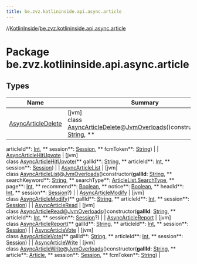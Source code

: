 ```yaml
---
title: be.zvz.kotlininside.api.async.article
---
```

//[KotlinInside](../../index.html)/[be.zvz.kotlininside.api.async.article](index.html)

# Package be.zvz.kotlininside.api.async.article

## Types

| Name | Summary |
|---|---|
| [AsyncArticleDelete](-async-article-delete/index.html) | [jvm]<br>class [AsyncArticleDelete](-async-article-delete/index.html)@[JvmOverloads](https://kotlinlang.org/api/latest/jvm/stdlib/kotlin.jvm/-jvm-overloads/index.html)()constructor(**gallId**: [String](https://kotlinlang.org/api/latest/jvm/stdlib/kotlin/-string/index.html), **
articleId**: [Int](https://kotlinlang.org/api/latest/jvm/stdlib/kotlin/-int/index.html), **
session**: [Session](../be.zvz.kotlininside.session/-session/index.html), **
fcmToken**: [String](https://kotlinlang.org/api/latest/jvm/stdlib/kotlin/-string/index.html)) |
| [AsyncArticleHitUpvote](-async-article-hit-upvote/index.html) | [jvm]<br>class [AsyncArticleHitUpvote](-async-article-hit-upvote/index.html)(**
gallId**: [String](https://kotlinlang.org/api/latest/jvm/stdlib/kotlin/-string/index.html), **
articleId**: [Int](https://kotlinlang.org/api/latest/jvm/stdlib/kotlin/-int/index.html), **
session**: [Session](../be.zvz.kotlininside.session/-session/index.html)) |
| [AsyncArticleList](-async-article-list/index.html) | [jvm]<br>class [AsyncArticleList](-async-article-list/index.html)@[JvmOverloads](https://kotlinlang.org/api/latest/jvm/stdlib/kotlin.jvm/-jvm-overloads/index.html)()constructor(**gallId**: [String](https://kotlinlang.org/api/latest/jvm/stdlib/kotlin/-string/index.html), **
searchKeyword**: [String](https://kotlinlang.org/api/latest/jvm/stdlib/kotlin/-string/index.html), **
searchType**: [ArticleList.SearchType](../be.zvz.kotlininside.api.article/-article-list/-search-type/index.html), **
page**: [Int](https://kotlinlang.org/api/latest/jvm/stdlib/kotlin/-int/index.html), **
recommend**: [Boolean](https://kotlinlang.org/api/latest/jvm/stdlib/kotlin/-boolean/index.html), **
notice**: [Boolean](https://kotlinlang.org/api/latest/jvm/stdlib/kotlin/-boolean/index.html), **
headId**: [Int](https://kotlinlang.org/api/latest/jvm/stdlib/kotlin/-int/index.html), **
session**: [Session](../be.zvz.kotlininside.session/-session/index.html)?) |
| [AsyncArticleModify](-async-article-modify/index.html) | [jvm]<br>class [AsyncArticleModify](-async-article-modify/index.html)(**
gallId**: [String](https://kotlinlang.org/api/latest/jvm/stdlib/kotlin/-string/index.html), **
articleId**: [Int](https://kotlinlang.org/api/latest/jvm/stdlib/kotlin/-int/index.html), **
session**: [Session](../be.zvz.kotlininside.session/-session/index.html)) |
| [AsyncArticleRead](-async-article-read/index.html) | [jvm]<br>class [AsyncArticleRead](-async-article-read/index.html)@[JvmOverloads](https://kotlinlang.org/api/latest/jvm/stdlib/kotlin.jvm/-jvm-overloads/index.html)()constructor(**gallId**: [String](https://kotlinlang.org/api/latest/jvm/stdlib/kotlin/-string/index.html), **
articleId**: [Int](https://kotlinlang.org/api/latest/jvm/stdlib/kotlin/-int/index.html), **
session**: [Session](../be.zvz.kotlininside.session/-session/index.html)?) |
| [AsyncArticleReport](-async-article-report/index.html) | [jvm]<br>class [AsyncArticleReport](-async-article-report/index.html)(**
gallId**: [String](https://kotlinlang.org/api/latest/jvm/stdlib/kotlin/-string/index.html), **
articleId**: [Int](https://kotlinlang.org/api/latest/jvm/stdlib/kotlin/-int/index.html), **
session**: [Session](../be.zvz.kotlininside.session/-session/index.html)) |
| [AsyncArticleVote](-async-article-vote/index.html) | [jvm]<br>class [AsyncArticleVote](-async-article-vote/index.html)(**
gallId**: [String](https://kotlinlang.org/api/latest/jvm/stdlib/kotlin/-string/index.html), **
articleId**: [Int](https://kotlinlang.org/api/latest/jvm/stdlib/kotlin/-int/index.html), **
session**: [Session](../be.zvz.kotlininside.session/-session/index.html)) |
| [AsyncArticleWrite](-async-article-write/index.html) | [jvm]<br>class [AsyncArticleWrite](-async-article-write/index.html)@[JvmOverloads](https://kotlinlang.org/api/latest/jvm/stdlib/kotlin.jvm/-jvm-overloads/index.html)()constructor(**gallId**: [String](https://kotlinlang.org/api/latest/jvm/stdlib/kotlin/-string/index.html), **
article**: [Article](../be.zvz.kotlininside.api.type/-article/index.html), **
session**: [Session](../be.zvz.kotlininside.session/-session/index.html), **
fcmToken**: [String](https://kotlinlang.org/api/latest/jvm/stdlib/kotlin/-string/index.html)) |

